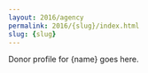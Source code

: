 ```yaml
---
layout: 2016/agency
permalink: 2016/{slug}/index.html
slug: {slug}
---
```


Donor profile for {name} goes here.
